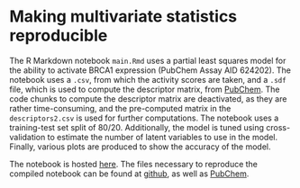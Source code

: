 # Making multivariate statistics reproducible
The R Markdown notebook `main.Rmd` uses a partial least squares model for the ability to activate BRCA1 expression (PubChem Assay AID 624202). The notebook uses a `.csv`, from which the activity scores are taken, and a `.sdf` file, which is used to compute the descriptor matrix, from [PubChem](https://pubchem.ncbi.nlm.nih.gov/bioassay/624202). The code chunks to compute the descriptor matrix are deactivated, as they are rather time-consuming, and the pre-computed matrix in the `descriptors2.csv` is used for further computations. The notebook uses a training-test set split of 80/20. Additionally, the model is tuned using cross-validation to estimate the number of latent variables to use in the model. Finally, various plots are produced to show the accuracy of the model.

The notebook is hosted [here](https://minimai.github.io/scientificProgramming2/main.html). The files necessary to reproduce the compiled notebook can be found at [github](https://github.com/MinimAI/scientificProgramming2), as well as [PubChem](https://pubchem.ncbi.nlm.nih.gov/bioassay/624202).
